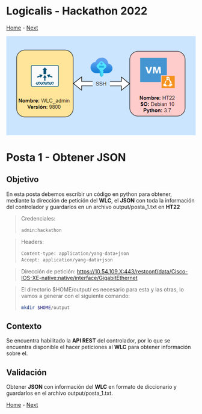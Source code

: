 # Logicalis - Hackathon 2022

[Home](../README.md) - [Next](P2.md)

<p align="center">
  <img src="infraTW.png" alt="Infraestructura Hackathon"/>
</p>

# Posta 1 - Obtener JSON
## Objetivo
En esta posta debemos escribir un código en python para obtener, mediante la dirección de petición del **WLC**, el **JSON** con toda la información del controlador y guardarlos en un archivo output/posta_1.txt en **HT22**

> Credenciales:
> ~~~bash
> admin:hackathon
> ~~~
>  

> Headers:
>  ~~~bash
> Content-type: application/yang-data+json 
> Accept: application/yang-data+json
> ~~~
> 
> 


> Dirección de petición: https://10.54.109.X:443/restconf/data/Cisco-IOS-XE-native:native/interface/GigabitEthernet
> 

> El directorio $HOME/output/ es necesario para esta y las otras, lo vamos a generar con el siguiente comando:
> ~~~bash
> mkdir $HOME/output
> ~~~

## Contexto
Se encuentra habilitado la **API REST** del controlador, por lo que se encuentra disponible el hacer peticiones al **WLC** para obtener información sobre el.

## Validación
Obtener **JSON** con información del **WLC** en formato de diccionario y guardarlos en el archivo output/posta_1.txt.


[Home](../README.md) - [Next](P2.md)
